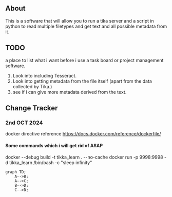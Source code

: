## About
This is a software that will allow you to run a tika server and a script in python to read multiple filetypes and get text and all possible metadata from it.  

## TODO
a place to list what i want before i use a task board or project management software.  

1. Look into including Tesseract. 
2. Look into getting metadata from the file itself (apart from the data collected by Tika.)
3. see if i can give more metadata derived from the text.

## Change Tracker
### 2nd OCT 2024
docker directive reference
https://docs.docker.com/reference/dockerfile/

#### Some commands which i will get rid of ASAP

docker --debug build -t tikka_learn . --no-cache
docker run -p 9998:9998 -d tikka_learn /bin/bash -c "sleep infinity"

```mermaid
graph TD;
    A-->B;
    A-->C;
    B-->D;
    C-->D;
```